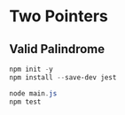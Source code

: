 # Two Pointers

## Valid Palindrome

```powershell
npm init -y
npm install --save-dev jest

node main.js
npm test
```
